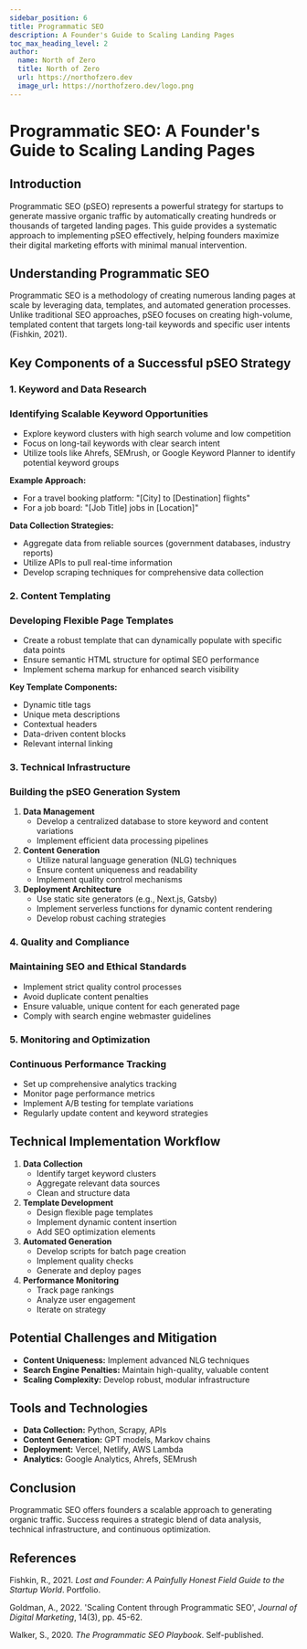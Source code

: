 ```yaml
---
sidebar_position: 6
title: Programmatic SEO
description: A Founder's Guide to Scaling Landing Pages
toc_max_heading_level: 2
author:
  name: North of Zero
  title: North of Zero
  url: https://northofzero.dev
  image_url: https://northofzero.dev/logo.png
---
```


# Programmatic SEO: A Founder's Guide to Scaling Landing Pages

## **Introduction**

Programmatic SEO (pSEO) represents a powerful strategy for startups to generate massive organic traffic by automatically creating hundreds or thousands of targeted landing pages. This guide provides a systematic approach to implementing pSEO effectively, helping founders maximize their digital marketing efforts with minimal manual intervention.

## **Understanding Programmatic SEO**

Programmatic SEO is a methodology of creating numerous landing pages at scale by leveraging data, templates, and automated generation processes. Unlike traditional SEO approaches, pSEO focuses on creating high-volume, templated content that targets long-tail keywords and specific user intents (Fishkin, 2021).

## **Key Components of a Successful pSEO Strategy**

### **1. Keyword and Data Research**

### **Identifying Scalable Keyword Opportunities**

- Explore keyword clusters with high search volume and low competition
- Focus on long-tail keywords with clear search intent
- Utilize tools like Ahrefs, SEMrush, or Google Keyword Planner to identify potential keyword groups

**Example Approach:**

- For a travel booking platform: "[City] to [Destination] flights"
- For a job board: "[Job Title] jobs in [Location]"

**Data Collection Strategies:**

- Aggregate data from reliable sources (government databases, industry reports)
- Utilize APIs to pull real-time information
- Develop scraping techniques for comprehensive data collection

### **2. Content Templating**

### **Developing Flexible Page Templates**

- Create a robust template that can dynamically populate with specific data points
- Ensure semantic HTML structure for optimal SEO performance
- Implement schema markup for enhanced search visibility

**Key Template Components:**

- Dynamic title tags
- Unique meta descriptions
- Contextual headers
- Data-driven content blocks
- Relevant internal linking

### **3. Technical Infrastructure**

### **Building the pSEO Generation System**

1. **Data Management**
   - Develop a centralized database to store keyword and content variations
   - Implement efficient data processing pipelines
2. **Content Generation**
   - Utilize natural language generation (NLG) techniques
   - Ensure content uniqueness and readability
   - Implement quality control mechanisms
3. **Deployment Architecture**
   - Use static site generators (e.g., Next.js, Gatsby)
   - Implement serverless functions for dynamic content rendering
   - Develop robust caching strategies

### **4. Quality and Compliance**

### **Maintaining SEO and Ethical Standards**

- Implement strict quality control processes
- Avoid duplicate content penalties
- Ensure valuable, unique content for each generated page
- Comply with search engine webmaster guidelines

### **5. Monitoring and Optimization**

### **Continuous Performance Tracking**

- Set up comprehensive analytics tracking
- Monitor page performance metrics
- Implement A/B testing for template variations
- Regularly update content and keyword strategies

## **Technical Implementation Workflow**

1. **Data Collection**
   - Identify target keyword clusters
   - Aggregate relevant data sources
   - Clean and structure data
2. **Template Development**
   - Design flexible page templates
   - Implement dynamic content insertion
   - Add SEO optimization elements
3. **Automated Generation**
   - Develop scripts for batch page creation
   - Implement quality checks
   - Generate and deploy pages
4. **Performance Monitoring**
   - Track page rankings
   - Analyze user engagement
   - Iterate on strategy

## **Potential Challenges and Mitigation**

- **Content Uniqueness:** Implement advanced NLG techniques
- **Search Engine Penalties:** Maintain high-quality, valuable content
- **Scaling Complexity:** Develop robust, modular infrastructure

## **Tools and Technologies**

- **Data Collection:** Python, Scrapy, APIs
- **Content Generation:** GPT models, Markov chains
- **Deployment:** Vercel, Netlify, AWS Lambda
- **Analytics:** Google Analytics, Ahrefs, SEMrush

## **Conclusion**

Programmatic SEO offers founders a scalable approach to generating organic traffic. Success requires a strategic blend of data analysis, technical infrastructure, and continuous optimization.

## **References**

Fishkin, R., 2021. _Lost and Founder: A Painfully Honest Field Guide to the Startup World_. Portfolio.

Goldman, A., 2022. 'Scaling Content through Programmatic SEO', _Journal of Digital Marketing_, 14(3), pp. 45-62.

Walker, S., 2020. _The Programmatic SEO Playbook_. Self-published.
